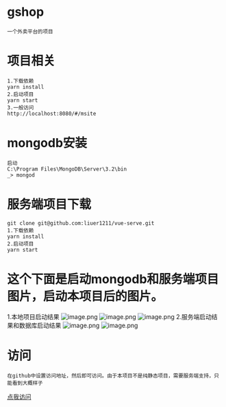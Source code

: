 # gshop
    一个外卖平台的项目
# 项目相关
    1.下载依赖
    yarn install
    2.启动项目
    yarn start
    3.一般访问
    http://localhost:8080/#/msite
# mongodb安装
    启动
    C:\Program Files\MongoDB\Server\3.2\bin
    _> mongod
# 服务端项目下载 
    git clone git@github.com:liuer1211/vue-serve.git
    1.下载依赖
    yarn install
    2.启动项目
    yarn start
# 这个下面是启动mongodb和服务端项目图片，启动本项目后的图片。
  1.本地项目启动结果
  ![image.png](https://liuer1211.github.io/vue_shop/static/img/3.png)
  ![image.png](https://liuer1211.github.io/vue_shop/static/img/6.png)
  ![image.png](https://liuer1211.github.io/vue_shop/static/img/7.png)
  2.服务端启动结果和数据库启动结果
  ![image.png](https://liuer1211.github.io/vue_shop/static/img/4.png)
  ![image.png](https://liuer1211.github.io/vue_shop/static/img/5.png)
# 访问
    在github中设置访问地址，然后即可访问。由于本项目不是纯静态项目，需要服务端支持，只能看到大概样子
   [点我访问](https://liuer1211.github.io/vue_shop/dist/#/)

